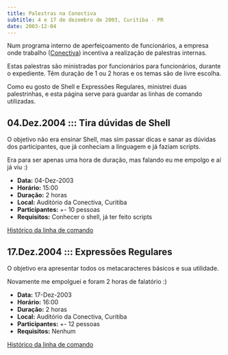 ```yaml
---
title: Palestras na Conectiva
subtitle: 4 e 17 de dezembro de 2003, Curitiba - PR
date: 2003-12-04
---
```


Num programa interno de aperfeiçoamento de funcionários, a
empresa onde trabalho ([Conectiva](http://www.conectiva.com.br))
incentiva a realização de palestras internas.

Estas palestras são ministradas por funcionários para
funcionários, durante o expediente. Têm duração de 1 ou 2
horas e os temas são de livre escolha.

Como eu gosto de Shell e Expressões Regulares, ministrei duas
palestrinhas, e esta página serve para guardar as linhas de
comando utilizadas.

## 04.Dez.2004 ::: Tira dúvidas de Shell 

O objetivo não era ensinar Shell, mas sim passar dicas e sanar as
dúvidas dos participantes, que já conheciam a linguagem e já faziam
scripts.

Era para ser apenas uma hora de duração, mas falando eu me empolgo e
aí já viu :)

 * **Data:** 04-Dez-2003
 * **Horário:** 15:00
 * **Duração:** 2 horas
 * **Local:** Auditório da Conectiva, Curitiba
 * **Participantes:** +- 10 pessoas
 * **Requisitos:** Conhecer o shell, já ter feito scripts

[Histórico da linha de comando](conectiva-shell-prompt.html)

## 17.Dez.2004 ::: Expressões Regulares 

O objetivo era apresentar todos os metacaracteres básicos e sua utilidade.

Novamente me empolguei e foram 2 horas de falatório :)

 * **Data:** 17-Dez-2003
 * **Horário:** 16:00
 * **Duração:** 2 horas
 * **Local:** Auditório da Conectiva, Curitiba
 * **Participantes:** +- 12 pessoas
 * **Requisitos:** Nenhum

[Histórico da linha de comando](conectiva-er-prompt.html)
